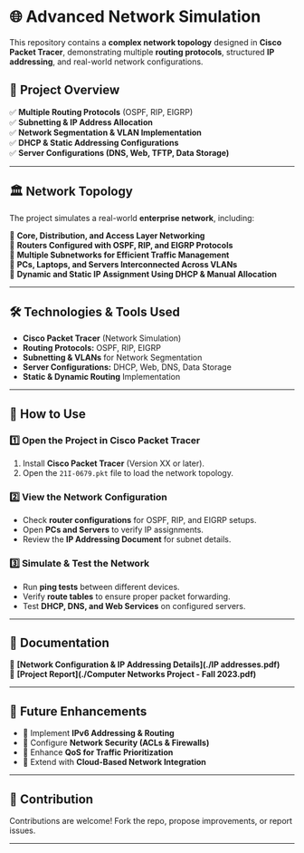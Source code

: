# 🌐 Advanced Network Simulation  

This repository contains a **complex network topology** designed in **Cisco Packet Tracer**, demonstrating multiple **routing protocols**, structured **IP addressing**, and real-world network configurations.

## 📌 Project Overview  

✅ **Multiple Routing Protocols** (OSPF, RIP, EIGRP)  
✅ **Subnetting & IP Address Allocation**  
✅ **Network Segmentation & VLAN Implementation**  
✅ **DHCP & Static Addressing Configurations**  
✅ **Server Configurations (DNS, Web, TFTP, Data Storage)**  

---

## 🏛 Network Topology  

The project simulates a real-world **enterprise network**, including:  

🔹 **Core, Distribution, and Access Layer Networking**  
🔹 **Routers Configured with OSPF, RIP, and EIGRP Protocols**  
🔹 **Multiple Subnetworks for Efficient Traffic Management**  
🔹 **PCs, Laptops, and Servers Interconnected Across VLANs**  
🔹 **Dynamic and Static IP Assignment Using DHCP & Manual Allocation**  

---

## 🛠 Technologies & Tools Used  

- **Cisco Packet Tracer** (Network Simulation)  
- **Routing Protocols:** OSPF, RIP, EIGRP  
- **Subnetting & VLANs** for Network Segmentation  
- **Server Configurations:** DHCP, Web, DNS, Data Storage  
- **Static & Dynamic Routing** Implementation  

---

## 🚀 How to Use  

### **1️⃣ Open the Project in Cisco Packet Tracer**  
1. Install **Cisco Packet Tracer** (Version XX or later).  
2. Open the `21I-0679.pkt` file to load the network topology.  

### **2️⃣ View the Network Configuration**  
- Check **router configurations** for OSPF, RIP, and EIGRP setups.  
- Open **PCs and Servers** to verify IP assignments.  
- Review the **IP Addressing Document** for subnet details.  

### **3️⃣ Simulate & Test the Network**  
- Run **ping tests** between different devices.  
- Verify **route tables** to ensure proper packet forwarding.  
- Test **DHCP, DNS, and Web Services** on configured servers.  

---

## 📜 Documentation  

📄 **[Network Configuration & IP Addressing Details](./IP addresses.pdf)**  
📄 **[Project Report](./Computer Networks Project - Fall 2023.pdf)**  

---

## 📌 Future Enhancements  

- 🔹 Implement **IPv6 Addressing & Routing**  
- 🔹 Configure **Network Security (ACLs & Firewalls)**  
- 🔹 Enhance **QoS for Traffic Prioritization**  
- 🔹 Extend with **Cloud-Based Network Integration**  

---

## 🤝 Contribution  

Contributions are welcome! Fork the repo, propose improvements, or report issues.  

---
